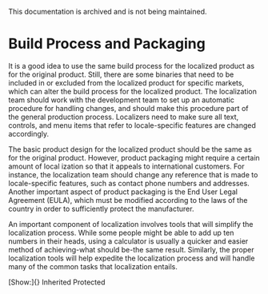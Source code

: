 This documentation is archived and is not being maintained.

# Build Process and Packaging

It is a good idea to use the same build process for the localized product as for the original product. Still, there are some binaries that need to be included in or excluded from the localized product for specific markets, which can alter the build process for the localized product. The localization team should work with the development team to set up an automatic procedure for handling changes, and should make this procedure part of the general production process. Localizers need to make sure all text, controls, and menu items that refer to locale-specific features are changed accordingly.

The basic product design for the localized product should be the same as for the original product. However, product packaging might require a certain amount of local ization so that it appeals to international customers. For instance, the localization team should change any reference that is made to locale-specific features, such as contact phone numbers and addresses. Another important aspect of product packaging is the End User Legal Agreement (EULA), which must be modified according to the laws of the country in order to sufficiently protect the manufacturer.

An important component of localization involves tools that will simplify the localization process. While some people might be able to add up ten numbers in their heads, using a calculator is usually a quicker and easier method of achieving-what should be-the same result. Similarly, the proper localization tools will help expedite the localization process and will handle many of the common tasks that localization entails.

[Show:]{} Inherited Protected
